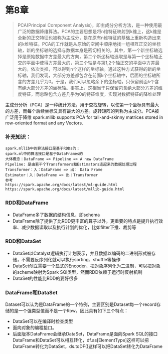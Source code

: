 #  第8章
   
> PCA(Principal Component Analysis)，即主成分分析方法，是一种使用最广泛的数据降维算法。PCA的主要思想是将n维特征映射到k维上，这k维是全新的正交特征也被称为主成分，是在原有n维特征的基础上重新构造出来的k维特征。PCA的工作就是从原始的空间中顺序地找一组相互正交的坐标轴，新的坐标轴的选择与数据本身是密切相关的。其中，第一个新坐标轴选择是原始数据中方差最大的方向，第二个新坐标轴选取是与第一个坐标轴正交的平面中使得方差最大的，第三个轴是与第1,2个轴正交的平面中方差最大的。依次类推，可以得到n个这样的坐标轴。通过这种方式获得的新的坐标轴，我们发现，大部分方差都包含在前面k个坐标轴中，后面的坐标轴所含的方差几乎为0。于是，我们可以忽略余下的坐标轴，只保留前面k个含有绝大部分方差的坐标轴。事实上，这相当于只保留包含绝大部分方差的维度特征，而忽略包含方差几乎为0的特征维度，实现对数据特征的降维处理

主成分分析（PCA）是一种统计方法，用于查找旋转，以使第一个坐标具有最大的方差，而每个后续坐标又具有最大的方差。旋转矩阵的列称为主成分。PCA被广泛用于降维
spark.mllib supports PCA for tall-and-skinny matrices stored in row-oriented format and any Vectors.
### 补充知识：
    spark.mllib中的算法接口是基于RDDs的；
    spark.ml中的算法接口是基于DataFrames的
    大体概念：DataFrame => Pipeline => A new DataFrame
    Pipeline: 是由若干个Transformers和Estimators连起来的数据处理过程
    Transformer：入：DataFrame => 出： Data Frame
    Estimator：入：DataFrame => 出：Transformer
    参考 
    https://spark.apache.org/docs/latest/ml-guide.html
    https://spark.apache.org/docs/latest/mllib-guide.html
### RDD和DataFrame
* DataFrame多了数据的结构信息，即schema
* DataFrame除了提供了比RDD更丰富的算子以外，更重要的特点是提升执行效率、减少数据读取以及执行计划的优化，比如filter下推、裁剪等
### RDD和DataSet
* DataSet以Catalyst逻辑执行计划表示，并且数据以编码的二进制形式被存储，不需要反序列化就可以执行sorting、shuffle等操作
* DataSet创立需要一个显式的Encoder，把对象序列化为二进制，可以把对象的scheme映射为Spark SQl类型，然而RDD依赖于运行时反射机制
* DataSet的性能比RDD的要好很多
### DataFrame和DataSet
Dataset可以认为是DataFrame的一个特例，主要区别是Dataset每一个record存储的是一个强类型值而不是一个Row。因此具有如下三个特点：
* DataSet可以在编译时检查类型
* 面向对象的编程接口。
* 后面版本DataFrame会继承DataSet，DataFrame是面向Spark SQL的接口
DataFrame和DataSet可以相互转化，df.as[ElementType]这样可以把DataFrame转化为DataSet，ds.toDF()这样可以把DataSet转化为DataFrame
